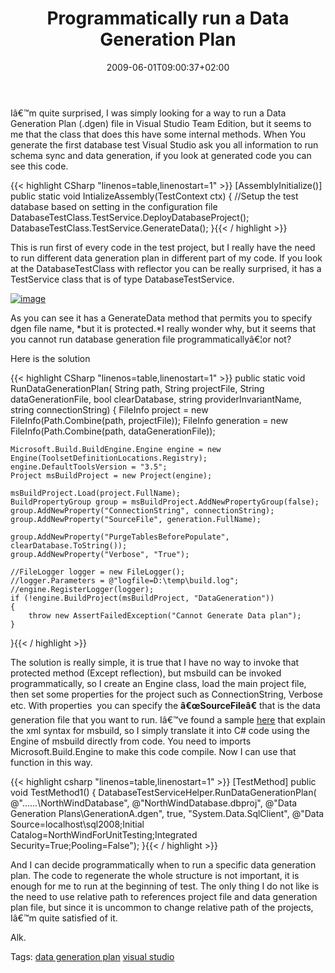 ﻿---
title: "Programmatically run a Data Generation Plan"
description: ""
date: 2009-06-01T09:00:37+02:00
draft: false
tags: [Testing]
categories: [Testing]
---
Iâ€™m quite surprised, I was simply looking for a way to run a Data Generation Plan (.dgen) file in Visual Studio Team Edition, but it seems to me that the class that does this have some internal methods. When You generate the first database test Visual Studio ask you all information to run schema sync and data generation, if you look at generated code you can see this code.

{{< highlight CSharp "linenos=table,linenostart=1" >}}
[AssemblyInitialize()]
public static void IntializeAssembly(TestContext ctx)
{
    //Setup the test database based on setting in the configuration file
    DatabaseTestClass.TestService.DeployDatabaseProject();
    DatabaseTestClass.TestService.GenerateData();
}{{< / highlight >}}

<!-- Code inserted with Steve Dunn's Windows Live Writer Code Formatter Plugin.  http://dunnhq.com -->

This is run first of every code in the test project, but I really have the need to run different data generation plan in different part of my code. If you look at the DatabaseTestClass with reflector you can be really surprised, it has a TestService class that is of type DatabaseTestService.

[![image](http://www.codewrecks.com/blog/wp-content/uploads/2009/06/image-thumb.png "image")](http://www.codewrecks.com/blog/wp-content/uploads/2009/06/image.png)

As you can see it has a GenerateData method that permits you to specify dgen file name, *but it is protected.*I really wonder why, but it seems that you cannot run database generation file programmaticallyâ€¦or not?

Here is the solution

{{< highlight CSharp "linenos=table,linenostart=1" >}}
public static void RunDataGenerationPlan(
    String path,
    String projectFile,
    String dataGenerationFile, 
    bool clearDatabase, string providerInvariantName, string connectionString)
{
    FileInfo project = new FileInfo(Path.Combine(path, projectFile));
    FileInfo generation = new FileInfo(Path.Combine(path, dataGenerationFile));

    Microsoft.Build.BuildEngine.Engine engine = new Engine(ToolsetDefinitionLocations.Registry);
    engine.DefaultToolsVersion = "3.5";
    Project msBuildProject = new Project(engine);

    msBuildProject.Load(project.FullName);
    BuildPropertyGroup group = msBuildProject.AddNewPropertyGroup(false);
    group.AddNewProperty("ConnectionString", connectionString);
    group.AddNewProperty("SourceFile", generation.FullName);

    group.AddNewProperty("PurgeTablesBeforePopulate", clearDatabase.ToString());
    group.AddNewProperty("Verbose", "True");

    //FileLogger logger = new FileLogger();
    //logger.Parameters = @"logfile=D:\temp\build.log";
    //engine.RegisterLogger(logger);
    if (!engine.BuildProject(msBuildProject, "DataGeneration"))
    {
        throw new AssertFailedException("Cannot Generate Data plan");
    }

}{{< / highlight >}}

<!-- Code inserted with Steve Dunn's Windows Live Writer Code Formatter Plugin.  http://dunnhq.com -->

The solution is really simple, it is true that I have no way to invoke that protected method (Except reflection), but msbuild can be invoked programmatically, so I create an Engine class, load the main project file, then set some properties for the project such as ConnectionString, Verbose etc. With properties  you can specify the **â€œSourceFileâ€** that is the data generation file that you want to run. Iâ€™ve found a sample [here](http://social.msdn.microsoft.com/Forums/en-US/vstsdb/thread/5e750da2-24a0-4e4e-8eae-761f56c27b2c) that explain the xml syntax for msbuild, so I simply translate it into C# code using the Engine of msbuild directly from code. You need to imports Microsoft.Build.Engine to make this code compile. Now I can use that function in this way.

{{< highlight csharp "linenos=table,linenostart=1" >}}
[TestMethod]
public void TestMethod1()
{
    DatabaseTestServiceHelper.RunDataGenerationPlan(
        @"..\..\..\NorthWindDatabase\",
        @"NorthWindDatabase.dbproj",
        @"Data Generation Plans\GenerationA.dgen",
        true,
        "System.Data.SqlClient",
        @"Data Source=localhost\sql2008;Initial Catalog=NorthWindForUnitTesting;Integrated Security=True;Pooling=False");
}{{< / highlight >}}

<!-- Code inserted with Steve Dunn's Windows Live Writer Code Formatter Plugin.  http://dunnhq.com -->

And I can decide programmatically when to run a specific data generation plan. The code to regenerate the whole structure is not important, it is enough for me to run at the beginning of test. The only thing I do not like is the need to use relative path to references project file and data generation plan file, but since it is uncommon to change relative path of the projects, Iâ€™m quite satisfied of it.

Alk.

Tags: [data generation plan](http://technorati.com/tag/data%20generation%20plan) [visual studio](http://technorati.com/tag/visual%20studio)

